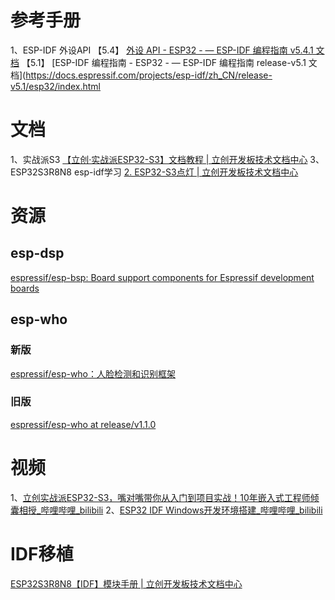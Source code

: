 # 参考手册
1、ESP-IDF 外设API
【5.4】
[外设 API - ESP32 - — ESP-IDF 编程指南 v5.4.1 文档](https://docs.espressif.com/projects/esp-idf/zh_CN/v5.4.1/esp32/api-reference/peripherals/index.html)
【5.1】
[ESP-IDF 编程指南 - ESP32 - — ESP-IDF 编程指南 release-v5.1 文档](https://docs.espressif.com/projects/esp-idf/zh_CN/release-v5.1/esp32/index.html

# 文档
1、实战派S3
[【立创·实战派ESP32-S3】文档教程 | 立创开发板技术文档中心](https://wiki.lckfb.com/zh-hans/szpi-esp32s3/beginner/prepare.html)
3、ESP32S3R8N8 esp-idf学习
[2. ESP32-S3点灯 | 立创开发板技术文档中心](https://wiki.lckfb.com/zh-hans/esp32s3r8n8/esp-idf-beginner/led.html)

# 资源
## esp-dsp
[espressif/esp-bsp: Board support components for Espressif development boards](https://github.com/espressif/esp-bsp)
## esp-who
### 新版
[espressif/esp-who：人脸检测和识别框架](https://github.com/espressif/esp-who?tab=readme-ov-file)
### 旧版
[espressif/esp-who at release/v1.1.0](https://github.com/espressif/esp-who/tree/release/v1.1.0)

# 视频
1、[立创实战派ESP32-S3，嘴对嘴带你从入门到项目实战！10年嵌入式工程师倾囊相授_哔哩哔哩_bilibili](https://www.bilibili.com/video/BV1vTCUYyETZ/)
2、[ESP32 IDF Windows开发环境搭建_哔哩哔哩_bilibili](https://www.bilibili.com/video/BV1Au4m1T7vX/)

# IDF移植
[ESP32S3R8N8【IDF】模块手册 | 立创开发板技术文档中心](https://wiki.lckfb.com/zh-hans/esp32s3r8n8/module/)

